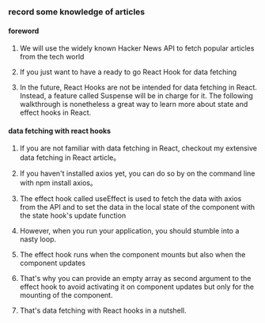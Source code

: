 ### record some knowledge of articles

#### foreword
1. We will use the widely known Hacker News API to fetch popular articles from the tech world

2. If you just want to have a ready to go React Hook for data fetching

3. In the future, React Hooks are not be intended for data fetching in React. Instead, a feature called Suspense will be in charge for it. The following walkthrough is nonetheless a great way to learn more about state and effect hooks in React.

#### data fetching with react hooks
1. If you are not familiar with data fetching in React, checkout my extensive data fetching in React article。

2.  If you haven't installed axios yet, you can do so by on the command line with npm install axios。

3. The effect hook called useEffect is used to fetch the data with axios from the API and to set the data in the local state of the component with the state hook's update function

4. However, when you run your application, you should stumble into a nasty loop.

5. The effect hook runs when the component mounts but also when the component updates

6. That's why you can provide an empty array as second argument to the effect hook to avoid activating it on component updates but only for the mounting of the component.

7. That's data fetching with React hooks in a nutshell.